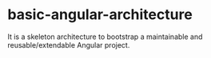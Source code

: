 # basic-angular-architecture
It is a skeleton architecture to bootstrap a maintainable and reusable/extendable Angular project.
